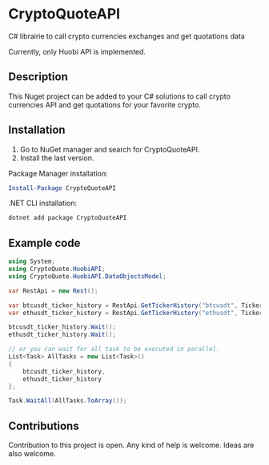 # CryptoQuoteAPI
C# librairie to call crypto currencies exchanges and get quotations data

Currently, only Huobi API is implemented.

## Description
This Nuget project can be added to your C# solutions to call crypto currencies API and get quotations for your favorite crypto.


## Installation
1. Go to NuGet manager and search for CryptoQuoteAPI.
2. Install the last version.

Package Manager installation:
```PowerShell
Install-Package CryptoQuoteAPI
```

.NET CLI installation:
```PowerShell
dotnet add package CryptoQuoteAPI
```


## Example code


```C#
using System;
using CryptoQuote.HuobiAPI;
using CryptoQuote.HuobiAPI.DataObjectsModel;

var RestApi = new Rest();

var btcusdt_ticker_history = RestApi.GetTickerHistory("btcusdt", TickerPeriod.Hour4, 2000);
var ethusdt_ticker_history = RestApi.GetTickerHistory("ethusdt", TickerPeriod.Day1, 2000);

btcusdt_ticker_history.Wait();
ethusdt_ticker_history.Wait();

// or you can wait for all task to be executed in parallel.
List<Task> AllTasks = new List<Task>()
{
    btcusdt_ticker_history,
    ethusdt_ticker_history
};

Task.WaitAll(AllTasks.ToArray());
```


## Contributions
Contribution to this project is open. Any kind of help is welcome. Ideas are also welcome.

